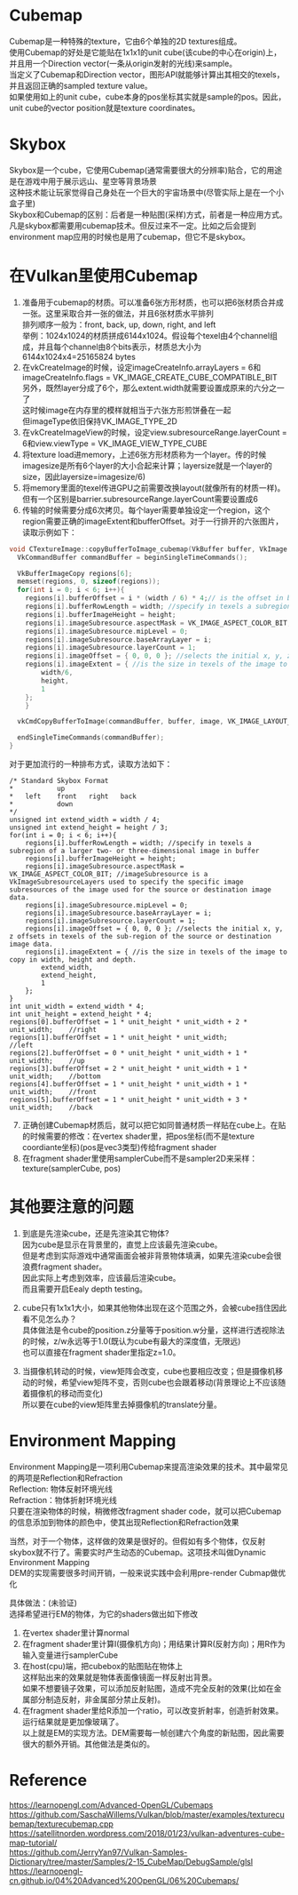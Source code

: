 # Cubemap
Cubemap是一种特殊的texture，它由6个单独的2D textures组成。  
使用Cubemap的好处是它能贴在1x1x1的unit cube(该cube的中心在origin)上，并且用一个Direction vector(一条从origin发射的光线)来sample。  
当定义了Cubemap和Direction vector，图形API就能够计算出其相交的texels，并且返回正确的sampled texture value。  
如果使用如上的unit cube，cube本身的pos坐标其实就是sample的pos。因此，unit cube的vector position就是texture coordinates。  

# Skybox
Skybox是一个cube，它使用Cubemap(通常需要很大的分辨率)贴合，它的用途是在游戏中用于展示远山、星空等背景场景  
这种技术能让玩家觉得自己身处在一个巨大的宇宙场景中(尽管实际上是在一个小盒子里)  
Skybox和Cubemap的区别：后者是一种贴图(采样)方式，前者是一种应用方式。凡是skybox都需要用cubemap技术。但反过来不一定。比如之后会提到environment map应用的时候也是用了cubemap，但它不是skybox。  

# 在Vulkan里使用Cubemap
1. 准备用于cubemap的材质。可以准备6张方形材质，也可以把6张材质合并成一张。这里采取合并一张的做法，并且6张材质水平排列  
排列顺序一般为：front, back, up, down, right, and left  
举例：1024x1024的材质拼成6144x1024。假设每个texel由4个channel组成，并且每个channel由8个bits表示，材质总大小为6144x1024x4=25165824 bytes  
2. 在vkCreateImage的时候，设定imageCreateInfo.arrayLayers = 6和imageCreateInfo.flags = VK_IMAGE_CREATE_CUBE_COMPATIBLE_BIT  
另外，既然layer分成了6个，那么extent.width就需要设置成原来的六分之一了  
这时候image在内存里的模样就相当于六张方形煎饼叠在一起  
但imageType依旧保持VK_IMAGE_TYPE_2D  
3. 在vkCreateImageView的时候，设定view.subresourceRange.layerCount = 6和view.viewType = VK_IMAGE_VIEW_TYPE_CUBE  
4. 将texture load进memory，上述6张方形材质称为一个layer。传的时候imagesize是所有6个layer的大小合起来计算；layersize就是一个layer的size，因此layersize=imagesize/6)  
5. 将memory里面的texel传进GPU之前需要改换layout(就像所有的材质一样)。但有一个区别是barrier.subresourceRange.layerCount需要设置成6  
6. 传输的时候需要分成6次拷贝。每个layer需要单独设定一个region，这个region需要正确的imageExtent和bufferOffset。对于一行排开的六张图片，读取示例如下：  
```c++
void CTextureImage::copyBufferToImage_cubemap(VkBuffer buffer, VkImage image, uint32_t width, uint32_t height) {
  VkCommandBuffer commandBuffer = beginSingleTimeCommands();

  VkBufferImageCopy regions[6];
  memset(regions, 0, sizeof(regions));
  for(int i = 0; i < 6; i++){
    regions[i].bufferOffset = i * (width / 6) * 4;// is the offset in bytes from the start of the buffer object where the image data is copied from or to
    regions[i].bufferRowLength = width; //specify in texels a subregion of a larger two- or three-dimensional image in buffer
    regions[i].bufferImageHeight = height;
    regions[i].imageSubresource.aspectMask = VK_IMAGE_ASPECT_COLOR_BIT; //imageSubresource is a VkImageSubresourceLayers used to specify the specific image subresources of the image used for the source or destination image data.
    regions[i].imageSubresource.mipLevel = 0;
    regions[i].imageSubresource.baseArrayLayer = i;
    regions[i].imageSubresource.layerCount = 1;
    regions[i].imageOffset = { 0, 0, 0 }; //selects the initial x, y, z offsets in texels of the sub-region of the source or destination image data.
    regions[i].imageExtent = { //is the size in texels of the image to copy in width, height and depth.
        width/6,
        height,
        1
    };
	}

  vkCmdCopyBufferToImage(commandBuffer, buffer, image, VK_IMAGE_LAYOUT_TRANSFER_DST_OPTIMAL, 6, regions);

  endSingleTimeCommands(commandBuffer);
}
```
对于更加流行的一种排布方式，读取方法如下：  
```
/* Standard Skybox Format
*			up
*	left	front	right	back
*			down
*/
unsigned int extend_width = width / 4;
unsigned int extend_height = height / 3;
for(int i = 0; i < 6; i++){
	regions[i].bufferRowLength = width; //specify in texels a subregion of a larger two- or three-dimensional image in buffer
	regions[i].bufferImageHeight = height;
	regions[i].imageSubresource.aspectMask = VK_IMAGE_ASPECT_COLOR_BIT; //imageSubresource is a VkImageSubresourceLayers used to specify the specific image subresources of the image used for the source or destination image data.
	regions[i].imageSubresource.mipLevel = 0;
	regions[i].imageSubresource.baseArrayLayer = i;
	regions[i].imageSubresource.layerCount = 1;
	regions[i].imageOffset = { 0, 0, 0 }; //selects the initial x, y, z offsets in texels of the sub-region of the source or destination image data.
	regions[i].imageExtent = { //is the size in texels of the image to copy in width, height and depth.
		extend_width,
		extend_height,
		1
	};
}
int unit_width = extend_width * 4;
int unit_height = extend_height * 4;
regions[0].bufferOffset = 1 * unit_height * unit_width + 2 * unit_width; 	//right
regions[1].bufferOffset = 1 * unit_height * unit_width; 					//left
regions[2].bufferOffset = 0 * unit_height * unit_width + 1 * unit_width; 	//up
regions[3].bufferOffset = 2 * unit_height * unit_width + 1 * unit_width; 	//bottom
regions[4].bufferOffset = 1 * unit_height * unit_width + 1 * unit_width; 	//front
regions[5].bufferOffset = 1 * unit_height * unit_width + 3 * unit_width; 	//back
```
7. 正确创建Cubemap材质后，就可以把它如同普通材质一样贴在cube上。在贴的时候需要的修改：在vertex shader里，把pos坐标(而不是texture coordiante坐标)(pos是vec3类型)传给fragment shader  
8. 在fragment shader里使用samplerCube而不是sampler2D来采样：texture(samplerCube, pos)  

# 其他要注意的问题
1. 到底是先渲染cube，还是先渲染其它物体?  
因为cube是显示在背景里的，直觉上应该最先渲染cube。  
但是考虑到实际游戏中通常画面会被非背景物体填满，如果先渲染cube会很浪费fragment shader。  
因此实际上考虑到效率，应该最后渲染cube。  
而且需要开启Eealy depth testing。  

2. cube只有1x1x1大小，如果其他物体出现在这个范围之外，会被cube挡住因此看不见怎么办？  
具体做法是令cube的position.z分量等于position.w分量，这样进行透视除法的时候，z/w永远等于1.0(既认为cube有最大的深度值，无限远)  
也可以直接在fragment shader里指定z=1.0。  

3. 当摄像机转动的时候，view矩阵会改变，cube也要相应改变；但是摄像机移动的时候，希望view矩阵不变，否则cube也会跟着移动(背景理论上不应该随着摄像机的移动而变化)  
所以要在cube的view矩阵里去掉摄像机的translate分量。    

# Environment Mapping
Environment Mapping是一项利用Cubemap来提高渲染效果的技术。其中最常见的两项是Reflection和Refraction  
Reflection: 物体反射环境光线  
Refraction：物体折射环境光线  
只要在渲染物体的时候，稍微修改fragment shader code，就可以把Cubemap的信息添加到物体的颜色中，使其出现Reflection和Refraction效果  

当然，对于一个物体，这样做的效果是很好的。但假如有多个物体，仅反射skybox就不行了。需要实时产生动态的Cubemap。这项技术叫做Dynamic Environment Mapping  
DEM的实现需要很多时间开销，一般来说实践中会利用pre-render Cubmap做优化  

具体做法：(未验证)  
选择希望进行EM的物体，为它的shaders做出如下修改  
1. 在vertex shader里计算normal  
2. 在fragment shader里计算I(摄像机方向)；用结果计算R(反射方向)；用R作为输入变量进行samplerCube  
3. 在host(cpu)端，把cubebox的贴图贴在物体上  
这样贴出来的效果就是物体表面像镜面一样反射出背景。  
如果不想要镜子效果，可以添加反射贴图，造成不完全反射的效果(比如在金属部分制造反射，非金属部分禁止反射)。  
4. 在fragment shader里给R添加一个ratio，可以改变折射率，创造折射效果。  
运行结果就是更加像玻璃了。  
以上就是EM的实现方法。DEM需要每一帧创建六个角度的新贴图，因此需要很大的额外开销。其他做法是类似的。  



# Reference
https://learnopengl.com/Advanced-OpenGL/Cubemaps  
https://github.com/SaschaWillems/Vulkan/blob/master/examples/texturecubemap/texturecubemap.cpp  
https://satellitnorden.wordpress.com/2018/01/23/vulkan-adventures-cube-map-tutorial/  
https://github.com/JerryYan97/Vulkan-Samples-Dictionary/tree/master/Samples/2-15_CubeMap/DebugSample/glsl  
https://learnopengl-cn.github.io/04%20Advanced%20OpenGL/06%20Cubemaps/  

